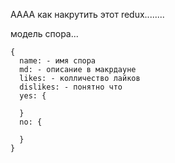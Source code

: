 АААА как накрутить этот redux........

модель спора...

```
{
  name: - имя спора
  md: - описание в макрдауне
  likes: - колличество лайков
  dislikes: - понятно что
  yes: {

  }
  no: {
    
  }
}
```

